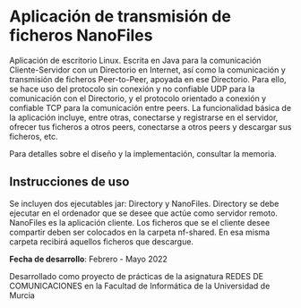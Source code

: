 # Aplicación de transmisión de ficheros NanoFiles

Aplicación de escritorio Linux. Escrita en Java para la comunicación Cliente-Servidor con un Directorio en Internet, así como la comunicación y transmisión de ficheros Peer-to-Peer, apoyada en ese Directorio. Para ello, se hace uso del protocolo sin conexión y no confiable UDP para la comunicación con el Directorio, y el protocolo orientado a conexión y confiable TCP para la comunicación entre peers. La funcionalidad básica de la aplicación incluye, entre otras, conectarse y registrarse en el servidor, ofrecer tus ficheros a otros peers, conectarse a otros peers y descargar sus ficheros, etc.

Para detalles sobre el diseño y la implementación, consultar la memoria.

## Instrucciones de uso

Se incluyen dos ejecutables jar: Directory y NanoFiles. Directory se debe ejecutar en el ordenador que se desee que actúe como servidor remoto. NanoFiles es la aplicación cliente. Los ficheros que se el cliente desee compartir deben ser colocados en la carpeta nf-shared. En esa misma carpeta recibirá aquellos ficheros que descargue. 

**Fecha de desarrollo**: Febrero - Mayo 2022

Desarrollado como proyecto de prácticas de la asignatura REDES DE COMUNICACIONES en la Facultad de Informática de la Universidad de Murcia
